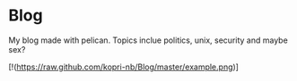 Blog
====

My blog made with pelican. Topics inclue politics, unix, security and maybe sex?


[!(https://raw.github.com/kopri-nb/Blog/master/example.png)]
